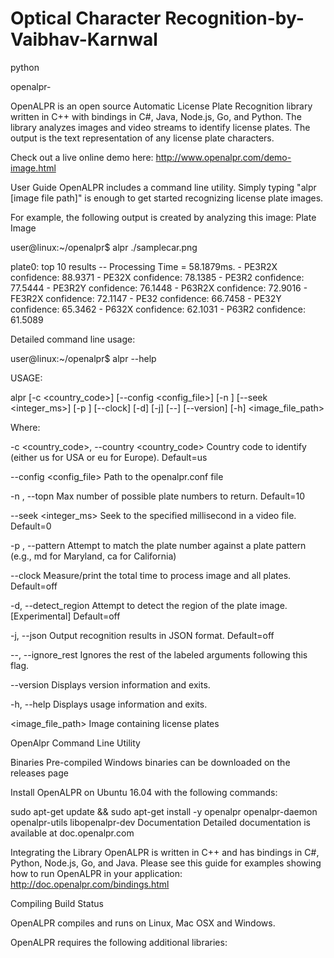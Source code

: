 # Optical Character Recognition-by-Vaibhav-Karnwal
python

openalpr-

OpenALPR is an open source Automatic License Plate Recognition library written in C++ with bindings in C#, Java, Node.js, Go, and Python. The library analyzes images and video streams to identify license plates. The output is the text representation of any license plate characters.

Check out a live online demo here: http://www.openalpr.com/demo-image.html

User Guide
OpenALPR includes a command line utility. Simply typing "alpr [image file path]" is enough to get started recognizing license plate images.

For example, the following output is created by analyzing this image: Plate Image

user@linux:~/openalpr$ alpr ./samplecar.png

plate0: top 10 results -- Processing Time = 58.1879ms.
    - PE3R2X     confidence: 88.9371
    - PE32X      confidence: 78.1385
    - PE3R2      confidence: 77.5444
    - PE3R2Y     confidence: 76.1448
    - P63R2X     confidence: 72.9016
    - FE3R2X     confidence: 72.1147
    - PE32       confidence: 66.7458
    - PE32Y      confidence: 65.3462
    - P632X      confidence: 62.1031
    - P63R2      confidence: 61.5089

Detailed command line usage:

user@linux:~/openalpr$ alpr --help

USAGE: 

   alpr  [-c <country_code>] [--config <config_file>] [-n <topN>] [--seek
         <integer_ms>] [-p <pattern code>] [--clock] [-d] [-j] [--]
         [--version] [-h] <image_file_path>


Where: 

   -c <country_code>,  --country <country_code>
     Country code to identify (either us for USA or eu for Europe). 
     Default=us

   --config <config_file>
     Path to the openalpr.conf file

   -n <topN>,  --topn <topN>
     Max number of possible plate numbers to return.  Default=10

   --seek <integer_ms>
     Seek to the specified millisecond in a video file. Default=0

   -p <pattern code>,  --pattern <pattern code>
     Attempt to match the plate number against a plate pattern (e.g., md
     for Maryland, ca for California)

   --clock
     Measure/print the total time to process image and all plates. 
     Default=off

   -d,  --detect_region
     Attempt to detect the region of the plate image.  [Experimental] 
     Default=off

   -j,  --json
     Output recognition results in JSON format.  Default=off

   --,  --ignore_rest
     Ignores the rest of the labeled arguments following this flag.

   --version
     Displays version information and exits.

   -h,  --help
     Displays usage information and exits.

   <image_file_path>
     Image containing license plates


   OpenAlpr Command Line Utility

Binaries
Pre-compiled Windows binaries can be downloaded on the releases page

Install OpenALPR on Ubuntu 16.04 with the following commands:

sudo apt-get update && sudo apt-get install -y openalpr openalpr-daemon openalpr-utils libopenalpr-dev
Documentation
Detailed documentation is available at doc.openalpr.com

Integrating the Library
OpenALPR is written in C++ and has bindings in C#, Python, Node.js, Go, and Java. Please see this guide for examples showing how to run OpenALPR in your application: http://doc.openalpr.com/bindings.html

Compiling
Build Status

OpenALPR compiles and runs on Linux, Mac OSX and Windows.

OpenALPR requires the following additional libraries:
